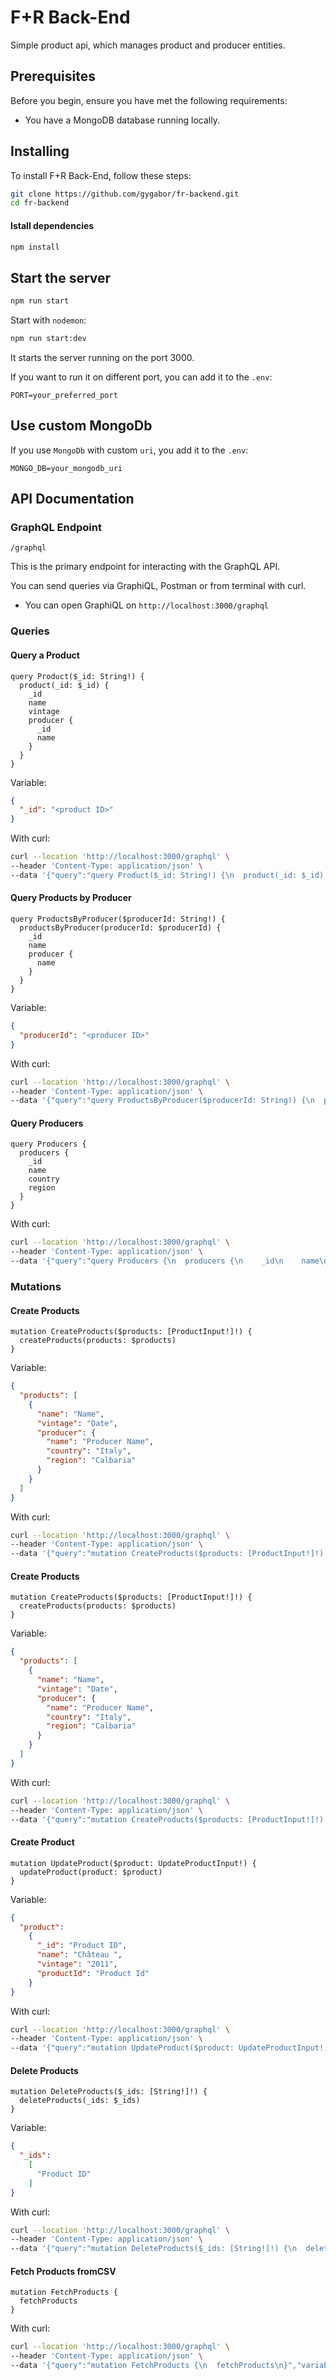 # F+R Back-End
Simple product api, which manages product and producer entities.

## Prerequisites

Before you begin, ensure you have met the following requirements:
- You have a MongoDB database running locally.

## Installing

To install F+R Back-End, follow these steps:

```bash
git clone https://github.com/gygabor/fr-backend.git
cd fr-backend
```

#### Istall dependencies

```bash
npm install
```

## Start the server

```bash
npm run start
```

Start with `nodemon`:

```bash
npm run start:dev
```

It starts the server running on the port 3000.

If you want to run it on different port, you can add it to the `.env`:

```
PORT=your_preferred_port
```

## Use custom MongoDb

If you use `MongoDb` with custom `uri`, you add it to the `.env`:

```
MONGO_DB=your_mongodb_uri
```

## API Documentation

### GraphQL Endpoint

`/graphql`

This is the primary endpoint for interacting with the GraphQL API.

You can send queries via GraphiQL, Postman or from terminal with curl.

- You can open GraphiQL on `http://localhost:3000/graphql`

### Queries

#### Query a Product

```gql
query Product($_id: String!) {
  product(_id: $_id) {
    _id
    name
    vintage
    producer {
      _id
      name
    }
  }
}
```

Variable:
```json
{
  "_id": "<product ID>"
}
```

With curl:

```bash
curl --location 'http://localhost:3000/graphql' \
--header 'Content-Type: application/json' \
--data '{"query":"query Product($_id: String!) {\n  product(_id: $_id) {\n    _id\n    name\n    vintage\n    producer {\n      _id\n      name\n    }\n  }\n}","variables":{"_id":<product ID>}}'
```

#### Query Products by Producer

```gql
query ProductsByProducer($producerId: String!) {
  productsByProducer(producerId: $producerId) {
    _id
    name
    producer {
      name
    }
  }
}
```

Variable:
```json
{
  "producerId": "<producer ID>"
}
```

With curl:

```bash
curl --location 'http://localhost:3000/graphql' \
--header 'Content-Type: application/json' \
--data '{"query":"query ProductsByProducer($producerId: String!) {\n  productsByProducer(producerId: $producerId) {\n    _id\n    name\n    producer {\n      name\n    }\n  }\n}","variables":{"producerId":"producer ID"}}'
```

#### Query Producers

```gql
query Producers {
  producers {
    _id
    name
    country
    region
  }
}
```

With curl:

```bash
curl --location 'http://localhost:3000/graphql' \
--header 'Content-Type: application/json' \
--data '{"query":"query Producers {\n  producers {\n    _id\n    name\n    country\n    region\n  }\n}","variables":{}}'
```

### Mutations

#### Create Products

```gql
mutation CreateProducts($products: [ProductInput!]!) {
  createProducts(products: $products)
}
```

Variable:
```json
{
  "products": [
    {
      "name": "Name",
      "vintage": "Date",
      "producer": {
        "name": "Producer Name",
        "country": "Italy",
        "region": "Calbaria"
      }
    }
  ]
}
```

With curl:

```bash
curl --location 'http://localhost:3000/graphql' \
--header 'Content-Type: application/json' \
--data '{"query":"mutation CreateProducts($products: [ProductInput!]!) {\n  createProducts(products: $products)\n}","variables":{"products":[{"name":"Name","vintage":"Date","producer":{"name":"Producer Name","country":"Italy","region":"Calbaria"}}]}}'
```

#### Create Products

```gql
mutation CreateProducts($products: [ProductInput!]!) {
  createProducts(products: $products)
}
```

Variable:
```json
{
  "products": [
    {
      "name": "Name",
      "vintage": "Date",
      "producer": {
        "name": "Producer Name",
        "country": "Italy",
        "region": "Calbaria"
      }
    }
  ]
}
```

With curl:

```bash
curl --location 'http://localhost:3000/graphql' \
--header 'Content-Type: application/json' \
--data '{"query":"mutation CreateProducts($products: [ProductInput!]!) {\n  createProducts(products: $products)\n}","variables":{"products":[{"name":"Name","vintage":"Date","producer":{"name":"Producer Name","country":"Italy","region":"Calbaria"}}]}}'
```

#### Create Product

```gql
mutation UpdateProduct($product: UpdateProductInput!) {
  updateProduct(product: $product)
}
```

Variable:
```json
{
  "product":
    {
      "_id": "Product ID",
      "name": "Château ",
      "vintage": "2011",
      "productId": "Product Id"
    }
}
```

With curl:

```bash
curl --location 'http://localhost:3000/graphql' \
--header 'Content-Type: application/json' \
--data '{"query":"mutation UpdateProduct($product: UpdateProductInput!) {\n  updateProduct(product: $product)\n}","variables":{"product":{"_id":"Product ID","name":"Château ","vintage":"2011"}}}'
```


#### Delete Products

```gql
mutation DeleteProducts($_ids: [String!]!) {
  deleteProducts(_ids: $_ids)
}
```

Variable:
```json
{
  "_ids":
    [
      "Product ID"
    ]
}
```

With curl:

```bash
curl --location 'http://localhost:3000/graphql' \
--header 'Content-Type: application/json' \
--data '{"query":"mutation DeleteProducts($_ids: [String!]!) {\n  deleteProducts(_ids: $_ids)\n}","variables":{"_ids":["Product ID"]}}'
```


#### Fetch Products fromCSV

```gql
mutation FetchProducts {
  fetchProducts
}
```

With curl:

```bash
curl --location 'http://localhost:3000/graphql' \
--header 'Content-Type: application/json' \
--data '{"query":"mutation FetchProducts {\n  fetchProducts\n}","variables":{}}'
```
